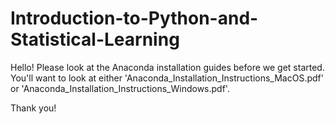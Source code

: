 # Introduction-to-Python-and-Statistical-Learning

Hello! Please look at the Anaconda installation guides before we get started.
You'll want to look at either 'Anaconda_Installation_Instructions_MacOS.pdf' or 'Anaconda_Installation_Instructions_Windows.pdf'.

Thank you!
